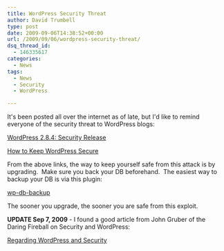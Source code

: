 ```yaml
---
title: WordPress Security Threat
author: David Trumbell
type: post
date: 2009-09-06T14:38:52+00:00
url: /2009/09/06/wordpress-security-threat/
dsq_thread_id:
  - 146335617
categories:
  - News
tags:
  - News
  - Security
  - WordPress

---
```

It's been posted all over the internet as of late, but I'd like to remind everyone of the security threat to WordPress blogs:

<a href="http://wordpress.org/development/2009/08/2-8-4-security-release/" target="_blank">WordPress 2.8.4: Security Release</a>

<a href="http://wordpress.org/development/2009/09/keep-wordpress-secure/" target="_blank">How to Keep WordPress Secure</a>

From the above links, the way to keep yourself safe from this attack is by upgrading.  Make sure you back your DB beforehand.  The easiest way to backup your DB is via this plugin:

<a href="http://www.ilfilosofo.com/blog/wp-db-backup" target="_blank">wp-db-backup</a>

The sooner you upgrade, the sooner you are safe from this exploit.

**UPDATE Sep 7, 2009** - I found a good article from John Gruber of the Daring Fireball on Security and WordPress:

<a href="http://daringfireball.net/2009/09/regarding_wordpress_and_security" target="_blank">Regarding WordPress and Security</a>
